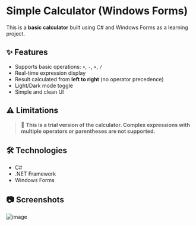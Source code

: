 # Simple Calculator (Windows Forms)

This is a **basic calculator** built using C# and Windows Forms as a learning project.

## ✨ Features

- Supports basic operations: `+`, `-`, `×`, `/`
- Real-time expression display
- Result calculated from **left to right** (no operator precedence)
- Light/Dark mode toggle
- Simple and clean UI

## ⚠️ Limitations

> 🔸 **This is a trial version of the calculator. Complex expressions with multiple operators or parentheses are not supported.**

## 🛠 Technologies

- C#
- .NET Framework
- Windows Forms

## 📷 Screenshots
![image](https://github.com/user-attachments/assets/57188602-87a0-4294-ba71-34ba1d8de7eb)


